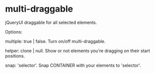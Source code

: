 # multi-draggable
jQueryUI draggable for all selected elements.

Options:

multiple: true | false. Turn on/off multi-draggable.

helper: clone | null. Show or not elements you're dragging on their start positions. 

snap: 'selector'. Snap CONTAINER with your elements to 'selector'. 
